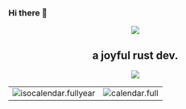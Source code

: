 ### Hi there 👋

<p align="center">
 <a href="https://github.com/joyfulrust/joyfulrust">
  <img align="center" src="https://github-readme-stats.vercel.app/api?username=joyfulrust&show_icons=true&theme=tokyonight" />
 </a>
 <h2 align="center">a joyful rust dev.</h2>
</p>
<div align="center"> <img src="https://github-profile-trophy.vercel.app/?username=joyfulrust&row=2&column=3&no-frame=true&margin-w=45&margin-h=30&theme=algolia" /> </div>

<!-- second form 第二个表格 -->
<table>
  <tr>
    <td><img src="https://cdn.jsdelivr.net/gh/joyfulrust/joyfulrust/github-metrics/isocalendar.fullyear.svg" alt="isocalendar.fullyear" /></td>
    <td><img src="https://cdn.jsdelivr.net/gh/joyfulrust/joyfulrust/github-metrics/calendar.full.svg" alt="calendar.full" /></td>
  </tr>
</table>
